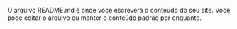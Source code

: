 O arquivo README.md é onde você escreverá o conteúdo do seu site. Você pode editar o arquivo ou manter o conteúdo padrão por enquanto.
